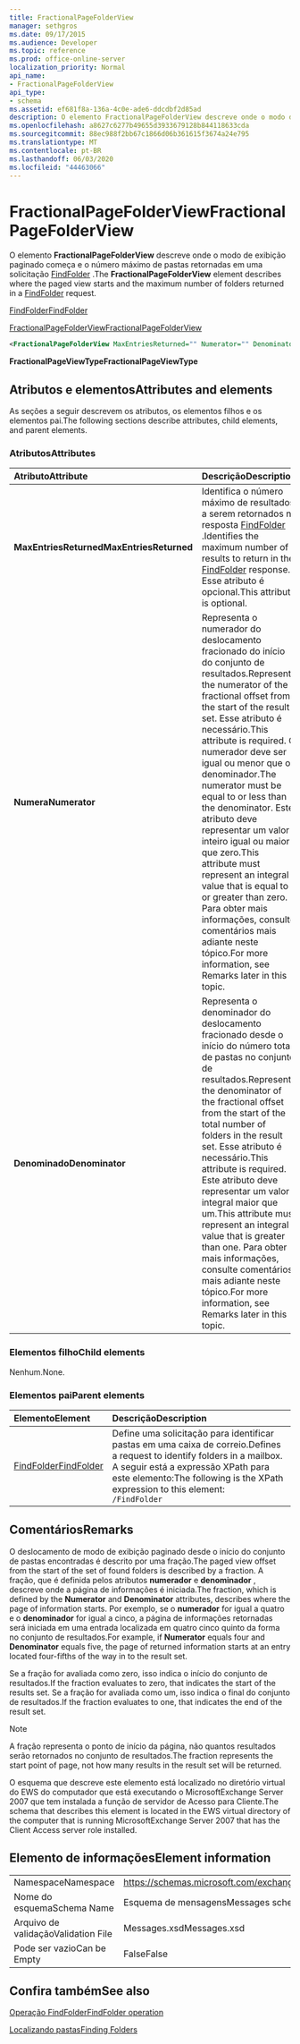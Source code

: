 ```yaml
---
title: FractionalPageFolderView
manager: sethgros
ms.date: 09/17/2015
ms.audience: Developer
ms.topic: reference
ms.prod: office-online-server
localization_priority: Normal
api_name:
- FractionalPageFolderView
api_type:
- schema
ms.assetid: ef681f8a-136a-4c0e-ade6-ddcdbf2d85ad
description: O elemento FractionalPageFolderView descreve onde o modo de exibição paginado começa e o número máximo de pastas retornadas em uma solicitação FindFolder.
ms.openlocfilehash: a8627c6277b49655d3933679128b844118633cda
ms.sourcegitcommit: 88ec988f2bb67c1866d06b361615f3674a24e795
ms.translationtype: MT
ms.contentlocale: pt-BR
ms.lasthandoff: 06/03/2020
ms.locfileid: "44463066"
---
```

# <a name="fractionalpagefolderview"></a><span data-ttu-id="1ea81-103">FractionalPageFolderView</span><span class="sxs-lookup"><span data-stu-id="1ea81-103">FractionalPageFolderView</span></span>

<span data-ttu-id="1ea81-104">O elemento **FractionalPageFolderView** descreve onde o modo de exibição paginado começa e o número máximo de pastas retornadas em uma solicitação [FindFolder](findfolder.md) .</span><span class="sxs-lookup"><span data-stu-id="1ea81-104">The **FractionalPageFolderView** element describes where the paged view starts and the maximum number of folders returned in a [FindFolder](findfolder.md) request.</span></span> 
  
[<span data-ttu-id="1ea81-105">FindFolder</span><span class="sxs-lookup"><span data-stu-id="1ea81-105">FindFolder</span></span>](findfolder.md)
  
[<span data-ttu-id="1ea81-106">FractionalPageFolderView</span><span class="sxs-lookup"><span data-stu-id="1ea81-106">FractionalPageFolderView</span></span>](fractionalpagefolderview.md)
  
```xml
<FractionalPageFolderView MaxEntriesReturned="" Numerator="" Denominator=""/>
```

 <span data-ttu-id="1ea81-107">**FractionalPageViewType**</span><span class="sxs-lookup"><span data-stu-id="1ea81-107">**FractionalPageViewType**</span></span>
## <a name="attributes-and-elements"></a><span data-ttu-id="1ea81-108">Atributos e elementos</span><span class="sxs-lookup"><span data-stu-id="1ea81-108">Attributes and elements</span></span>

<span data-ttu-id="1ea81-109">As seções a seguir descrevem os atributos, os elementos filhos e os elementos pai.</span><span class="sxs-lookup"><span data-stu-id="1ea81-109">The following sections describe attributes, child elements, and parent elements.</span></span>
  
### <a name="attributes"></a><span data-ttu-id="1ea81-110">Atributos</span><span class="sxs-lookup"><span data-stu-id="1ea81-110">Attributes</span></span>

|<span data-ttu-id="1ea81-111">**Atributo**</span><span class="sxs-lookup"><span data-stu-id="1ea81-111">**Attribute**</span></span>|<span data-ttu-id="1ea81-112">**Descrição**</span><span class="sxs-lookup"><span data-stu-id="1ea81-112">**Description**</span></span>|
|:-----|:-----|
|<span data-ttu-id="1ea81-113">**MaxEntriesReturned**</span><span class="sxs-lookup"><span data-stu-id="1ea81-113">**MaxEntriesReturned**</span></span> <br/> |<span data-ttu-id="1ea81-114">Identifica o número máximo de resultados a serem retornados na resposta [FindFolder](findfolder.md) .</span><span class="sxs-lookup"><span data-stu-id="1ea81-114">Identifies the maximum number of results to return in the [FindFolder](findfolder.md) response.</span></span> <span data-ttu-id="1ea81-115">Esse atributo é opcional.</span><span class="sxs-lookup"><span data-stu-id="1ea81-115">This attribute is optional.</span></span>  <br/> |
|<span data-ttu-id="1ea81-116">**Numera**</span><span class="sxs-lookup"><span data-stu-id="1ea81-116">**Numerator**</span></span> <br/> |<span data-ttu-id="1ea81-117">Representa o numerador do deslocamento fracionado do início do conjunto de resultados.</span><span class="sxs-lookup"><span data-stu-id="1ea81-117">Represents the numerator of the fractional offset from the start of the result set.</span></span> <span data-ttu-id="1ea81-118">Esse atributo é necessário.</span><span class="sxs-lookup"><span data-stu-id="1ea81-118">This attribute is required.</span></span> <span data-ttu-id="1ea81-119">O numerador deve ser igual ou menor que o denominador.</span><span class="sxs-lookup"><span data-stu-id="1ea81-119">The numerator must be equal to or less than the denominator.</span></span> <span data-ttu-id="1ea81-120">Este atributo deve representar um valor inteiro igual ou maior que zero.</span><span class="sxs-lookup"><span data-stu-id="1ea81-120">This attribute must represent an integral value that is equal to or greater than zero.</span></span> <span data-ttu-id="1ea81-121">Para obter mais informações, consulte comentários mais adiante neste tópico.</span><span class="sxs-lookup"><span data-stu-id="1ea81-121">For more information, see Remarks later in this topic.</span></span>  <br/> |
|<span data-ttu-id="1ea81-122">**Denominado**</span><span class="sxs-lookup"><span data-stu-id="1ea81-122">**Denominator**</span></span> <br/> |<span data-ttu-id="1ea81-123">Representa o denominador do deslocamento fracionado desde o início do número total de pastas no conjunto de resultados.</span><span class="sxs-lookup"><span data-stu-id="1ea81-123">Represents the denominator of the fractional offset from the start of the total number of folders in the result set.</span></span> <span data-ttu-id="1ea81-124">Esse atributo é necessário.</span><span class="sxs-lookup"><span data-stu-id="1ea81-124">This attribute is required.</span></span> <span data-ttu-id="1ea81-125">Este atributo deve representar um valor integral maior que um.</span><span class="sxs-lookup"><span data-stu-id="1ea81-125">This attribute must represent an integral value that is greater than one.</span></span> <span data-ttu-id="1ea81-126">Para obter mais informações, consulte comentários mais adiante neste tópico.</span><span class="sxs-lookup"><span data-stu-id="1ea81-126">For more information, see Remarks later in this topic.</span></span>  <br/> |
   
### <a name="child-elements"></a><span data-ttu-id="1ea81-127">Elementos filho</span><span class="sxs-lookup"><span data-stu-id="1ea81-127">Child elements</span></span>

<span data-ttu-id="1ea81-128">Nenhum.</span><span class="sxs-lookup"><span data-stu-id="1ea81-128">None.</span></span>
  
### <a name="parent-elements"></a><span data-ttu-id="1ea81-129">Elementos pai</span><span class="sxs-lookup"><span data-stu-id="1ea81-129">Parent elements</span></span>

|<span data-ttu-id="1ea81-130">**Elemento**</span><span class="sxs-lookup"><span data-stu-id="1ea81-130">**Element**</span></span>|<span data-ttu-id="1ea81-131">**Descrição**</span><span class="sxs-lookup"><span data-stu-id="1ea81-131">**Description**</span></span>|
|:-----|:-----|
|[<span data-ttu-id="1ea81-132">FindFolder</span><span class="sxs-lookup"><span data-stu-id="1ea81-132">FindFolder</span></span>](findfolder.md) <br/> |<span data-ttu-id="1ea81-133">Define uma solicitação para identificar pastas em uma caixa de correio.</span><span class="sxs-lookup"><span data-stu-id="1ea81-133">Defines a request to identify folders in a mailbox.</span></span>  <br/> <span data-ttu-id="1ea81-134">A seguir está a expressão XPath para este elemento:</span><span class="sxs-lookup"><span data-stu-id="1ea81-134">The following is the XPath expression to this element:</span></span>  <br/>  `/FindFolder` <br/> |
   
## <a name="remarks"></a><span data-ttu-id="1ea81-135">Comentários</span><span class="sxs-lookup"><span data-stu-id="1ea81-135">Remarks</span></span>

<span data-ttu-id="1ea81-136">O deslocamento de modo de exibição paginado desde o início do conjunto de pastas encontradas é descrito por uma fração.</span><span class="sxs-lookup"><span data-stu-id="1ea81-136">The paged view offset from the start of the set of found folders is described by a fraction.</span></span> <span data-ttu-id="1ea81-137">A fração, que é definida pelos atributos **numerador** e **denominador** , descreve onde a página de informações é iniciada.</span><span class="sxs-lookup"><span data-stu-id="1ea81-137">The fraction, which is defined by the **Numerator** and **Denominator** attributes, describes where the page of information starts.</span></span> <span data-ttu-id="1ea81-138">Por exemplo, se o **numerador** for igual a quatro e o **denominador** for igual a cinco, a página de informações retornadas será iniciada em uma entrada localizada em quatro cinco quinto da forma no conjunto de resultados.</span><span class="sxs-lookup"><span data-stu-id="1ea81-138">For example, if **Numerator** equals four and **Denominator** equals five, the page of returned information starts at an entry located four-fifths of the way in to the result set.</span></span> 
  
<span data-ttu-id="1ea81-139">Se a fração for avaliada como zero, isso indica o início do conjunto de resultados.</span><span class="sxs-lookup"><span data-stu-id="1ea81-139">If the fraction evaluates to zero, that indicates the start of the results set.</span></span> <span data-ttu-id="1ea81-140">Se a fração for avaliada como um, isso indica o final do conjunto de resultados.</span><span class="sxs-lookup"><span data-stu-id="1ea81-140">If the fraction evaluates to one, that indicates the end of the result set.</span></span>
  
> [!NOTE]
> <span data-ttu-id="1ea81-141">A fração representa o ponto de início da página, não quantos resultados serão retornados no conjunto de resultados.</span><span class="sxs-lookup"><span data-stu-id="1ea81-141">The fraction represents the start point of page, not how many results in the result set will be returned.</span></span> 
  
<span data-ttu-id="1ea81-142">O esquema que descreve este elemento está localizado no diretório virtual do EWS do computador que está executando o MicrosoftExchange Server 2007 que tem instalada a função de servidor de Acesso para Cliente.</span><span class="sxs-lookup"><span data-stu-id="1ea81-142">The schema that describes this element is located in the EWS virtual directory of the computer that is running MicrosoftExchange Server 2007 that has the Client Access server role installed.</span></span>
  
## <a name="element-information"></a><span data-ttu-id="1ea81-143">Elemento de informações</span><span class="sxs-lookup"><span data-stu-id="1ea81-143">Element information</span></span>

|||
|:-----|:-----|
|<span data-ttu-id="1ea81-144">Namespace</span><span class="sxs-lookup"><span data-stu-id="1ea81-144">Namespace</span></span>  <br/> |https://schemas.microsoft.com/exchange/services/2006/messages  <br/> |
|<span data-ttu-id="1ea81-145">Nome do esquema</span><span class="sxs-lookup"><span data-stu-id="1ea81-145">Schema Name</span></span>  <br/> |<span data-ttu-id="1ea81-146">Esquema de mensagens</span><span class="sxs-lookup"><span data-stu-id="1ea81-146">Messages schema</span></span>  <br/> |
|<span data-ttu-id="1ea81-147">Arquivo de validação</span><span class="sxs-lookup"><span data-stu-id="1ea81-147">Validation File</span></span>  <br/> |<span data-ttu-id="1ea81-148">Messages.xsd</span><span class="sxs-lookup"><span data-stu-id="1ea81-148">Messages.xsd</span></span>  <br/> |
|<span data-ttu-id="1ea81-149">Pode ser vazio</span><span class="sxs-lookup"><span data-stu-id="1ea81-149">Can be Empty</span></span>  <br/> |<span data-ttu-id="1ea81-150">False</span><span class="sxs-lookup"><span data-stu-id="1ea81-150">False</span></span>  <br/> |
   
## <a name="see-also"></a><span data-ttu-id="1ea81-151">Confira também</span><span class="sxs-lookup"><span data-stu-id="1ea81-151">See also</span></span>



[<span data-ttu-id="1ea81-152">Operação FindFolder</span><span class="sxs-lookup"><span data-stu-id="1ea81-152">FindFolder operation</span></span>](findfolder-operation.md)


[<span data-ttu-id="1ea81-153">Localizando pastas</span><span class="sxs-lookup"><span data-stu-id="1ea81-153">Finding Folders</span></span>](https://msdn.microsoft.com/library/9124d868-017a-43f0-b915-5c0082cacec9%28Office.15%29.aspx)

